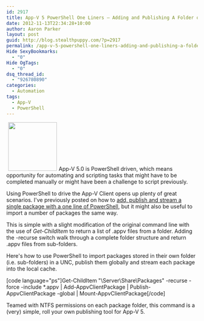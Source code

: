 ```yaml
---
id: 2917
title: App-V 5 PowerShell One Liners – Adding and Publishing A Folder of App-V Client Packages
date: 2012-11-13T22:34:28+10:00
author: Aaron Parker
layout: post
guid: http://blog.stealthpuppy.com/?p=2917
permalink: /app-v-5-powershell-one-liners-adding-and-publishing-a-folder-of-app-v-client-packages/
Hide SexyBookmarks:
  - "0"
Hide OgTags:
  - "0"
dsq_thread_id:
  - "926780890"
categories:
  - Automation
tags:
  - App-V
  - PowerShell
---
```

<img class="alignright size-full wp-image-2873" style="margin-left: 5px; margin-right: 5px;" title="AppV-PowerShell-Logo" src="https://stealthpuppy.com/wp-content/uploads/2012/10/AppV-PowerShell-Logo.png" alt="" width="128" height="128" />App-V 5.0 is PowerShell driven, which means opportunity for automating and scripting tasks that might have to be completed manually or might have been a challenge to script previously.

Using PowerShell to drive the App-V Client opens up plenty of great scenarios. I've previously posted on how to [add, publish and stream a single package with a one line of PowerShell](https://stealthpuppy.com/virtualisation/app-v-5-powershell-one-liners-adding-and-publishing-app-v-client-packages/), but it might also be useful to import a number of packages the same way.

This is simple with a slight modification of the original command line with the use of _Get-ChildItem_ to return a list of .appv files from a folder. Adding the -recurse switch walk through a complete folder structure and return .appv files from sub-folders.

Here's how to use PowerShell to import packages stored in their own folder (i.e. sub-folders) in a UNC, publish them globally and stream each package into the local cache.

[code language="ps"]Get-ChildItem "\\Server\Share\Packages" -recurse -force -include *.appv | Add-AppvClientPackage | Publish-AppvClientPackage -global | Mount-AppvClientPackage[/code]

Teamed with NTFS permissions on each package folder, this command is a (very) simple, roll your own publishing tool for App-V 5.